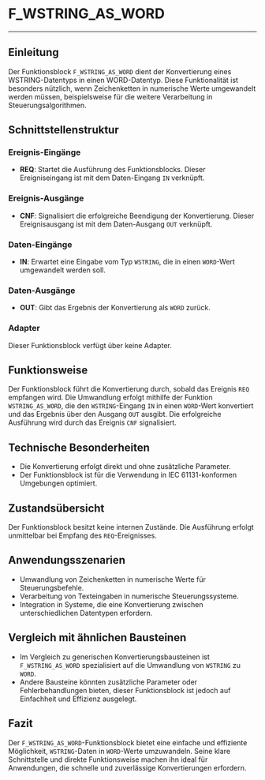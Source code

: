 # F_WSTRING_AS_WORD

* * * * * * * * * *
## Einleitung
Der Funktionsblock `F_WSTRING_AS_WORD` dient der Konvertierung eines WSTRING-Datentyps in einen WORD-Datentyp. Diese Funktionalität ist besonders nützlich, wenn Zeichenketten in numerische Werte umgewandelt werden müssen, beispielsweise für die weitere Verarbeitung in Steuerungsalgorithmen.

## Schnittstellenstruktur
### **Ereignis-Eingänge**
- **REQ**: Startet die Ausführung des Funktionsblocks. Dieser Ereigniseingang ist mit dem Daten-Eingang `IN` verknüpft.

### **Ereignis-Ausgänge**
- **CNF**: Signalisiert die erfolgreiche Beendigung der Konvertierung. Dieser Ereignisausgang ist mit dem Daten-Ausgang `OUT` verknüpft.

### **Daten-Eingänge**
- **IN**: Erwartet eine Eingabe vom Typ `WSTRING`, die in einen `WORD`-Wert umgewandelt werden soll.

### **Daten-Ausgänge**
- **OUT**: Gibt das Ergebnis der Konvertierung als `WORD` zurück.

### **Adapter**
Dieser Funktionsblock verfügt über keine Adapter.

## Funktionsweise
Der Funktionsblock führt die Konvertierung durch, sobald das Ereignis `REQ` empfangen wird. Die Umwandlung erfolgt mithilfe der Funktion `WSTRING_AS_WORD`, die den `WSTRING`-Eingang `IN` in einen `WORD`-Wert konvertiert und das Ergebnis über den Ausgang `OUT` ausgibt. Die erfolgreiche Ausführung wird durch das Ereignis `CNF` signalisiert.

## Technische Besonderheiten
- Die Konvertierung erfolgt direkt und ohne zusätzliche Parameter.
- Der Funktionsblock ist für die Verwendung in IEC 61131-konformen Umgebungen optimiert.

## Zustandsübersicht
Der Funktionsblock besitzt keine internen Zustände. Die Ausführung erfolgt unmittelbar bei Empfang des `REQ`-Ereignisses.

## Anwendungsszenarien
- Umwandlung von Zeichenketten in numerische Werte für Steuerungsbefehle.
- Verarbeitung von Texteingaben in numerische Steuerungssysteme.
- Integration in Systeme, die eine Konvertierung zwischen unterschiedlichen Datentypen erfordern.

## Vergleich mit ähnlichen Bausteinen
- Im Vergleich zu generischen Konvertierungsbausteinen ist `F_WSTRING_AS_WORD` spezialisiert auf die Umwandlung von `WSTRING` zu `WORD`.
- Andere Bausteine könnten zusätzliche Parameter oder Fehlerbehandlungen bieten, dieser Funktionsblock ist jedoch auf Einfachheit und Effizienz ausgelegt.

## Fazit
Der `F_WSTRING_AS_WORD`-Funktionsblock bietet eine einfache und effiziente Möglichkeit, `WSTRING`-Daten in `WORD`-Werte umzuwandeln. Seine klare Schnittstelle und direkte Funktionsweise machen ihn ideal für Anwendungen, die schnelle und zuverlässige Konvertierungen erfordern.